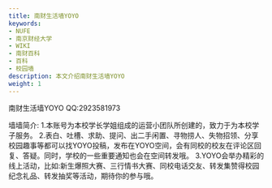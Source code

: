 ```yaml
---
title: 南财生活墙YOYO
keywords:
- NUFE
- 南京财经大学
- WIKI
- 南财百科
- 百科
- 校园墙
description: 本文介绍南财生活墙YOYO
weight: 1
---
```

南财生活墙YOYO
QQ:2923581973

墙墙简介:
1.本账号为本校学长学姐组成的运营小团队所创建的，致力于为本校学子服务。
2.表白、吐槽、求助、提问、出二手闲置、寻物捞人、失物招领、分享校园趣事等都可以找YOYO投稿，发布在YOYO空间，会有同校的校友在评论区回复、答疑。同时，学校的一些重要通知也会在空间转发哦。
3.YOYO会举办精彩的线上活动，比如:新生爆照大赛、三行情书大赛、同校电话交友、转发集赞得校园纪念礼品、转发抽奖等活动，期待你的参与哦。